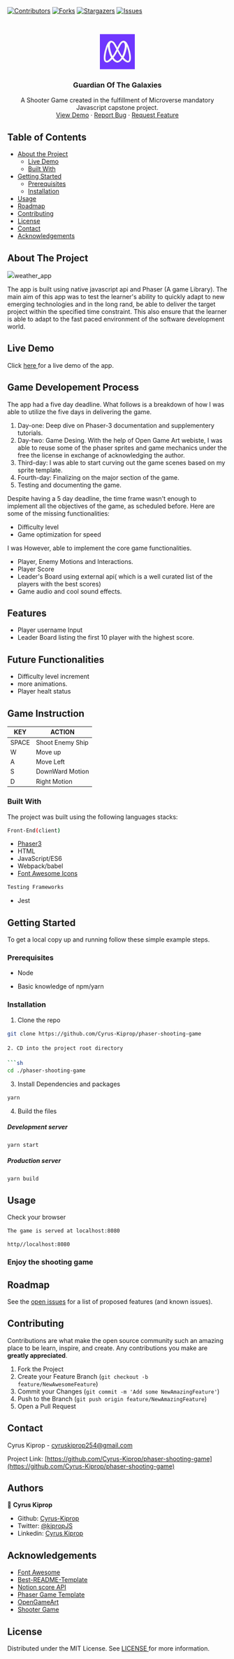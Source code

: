 [![Contributors][contributors-shield]][contributors-url]
[![Forks][forks-shield]][forks-url]
[![Stargazers][stars-shield]][stars-url]
[![Issues][issues-shield]][issues-url]

<!-- PROJECT LOGO -->
<br />
<p align="center">
    <img src="images/microverse-logo.jpg" alt="Logo" width="80" height="80">

  <h3 align="center"> Guardian Of The Galaxies</h3>

  <p align="center">
    A Shooter Game created in the fulfillment of Microverse mandatory Javascript capstone project.
    <br />
    <a href="https://raw.githack.com/Cyrus-Kiprop/weather_app/gh-pages/index.html">View Demo</a>
    ·
    <a href="https://github.com/Cyrus-Kiprop/phaser-shooting-game/issues">Report Bug</a>
    ·
    <a href="https://github.com/Cyrus-Kiprop/phaser-shooting-game/issues">Request Feature</a>
  </p>
</p>

<!-- TABLE OF CONTENTS -->

## Table of Contents

- [About the Project](#about-the-project)
  - [Live Demo](#live-demo)
  - [Built With](#built-with)
- [Getting Started](#getting-started)
  - [Prerequisites](#prerequisites)
  - [Installation](#installation)
- [Usage](#usage)
- [Roadmap](#roadmap)
- [Contributing](#contributing)
- [License](#license)
- [Contact](#contact)
- [Acknowledgements](#acknowledgements)

<!-- ABOUT THE PROJECT -->

## About The Project

![](./images/demo.gif)weather_app

The app is built using native javascript api and Phaser (A game Library). The main aim of this app was to test the learner's ability to quickly adapt to new emerging technologies and in the long rand, be able to deliver the target project within the specified time constraint. This also ensure that the learner is able to adapt to the fast paced environment of the software development world.

## Live Demo

Click [ here ](https://competent-meninsky-0f80cf.netlify.app/) for a live demo of the app.

## Game Developement Process

The app had a five day deadline. What follows is a breakdown of how I was able to utilize the five days in delivering the game.

1. Day-one: Deep dive on Phaser-3 documentation and supplementery tutorials.
2. Day-two: Game Desing. With the help of Open Game Art webiste, I was able to reuse some of the phaser sprites and game mechanics under the free the license in exchange of acknowledging the author.
3. Third-day: I was able to start curving out the game scenes based on my sprite template.
4. Fourth-day: Finalizing on the major section of the game.
5. Testing and documenting the game.

Despite having a 5 day deadline, the time frame wasn't enough to implement all the objectives of the game, as scheduled before. Here are some of the missing functionalities:

- Difficulty level
- Game optimization for speed

I was However, able to implement the core game functionalities.

- Player, Enemy Motions and Interactions.
- Player Score
- Leader's Board using external api( which is a well curated list of the players with the best scores)
- Game audio and cool sound effects.

## Features

- Player username Input
- Leader Board listing the first 10 player with the highest score.

## Future Functionalities

- Difficulty level increment
- more animations.
- Player healt status

## Game Instruction

| KEY   | ACTION           |
| ----- | ---------------- |
| SPACE | Shoot Enemy Ship |
| W     | Move up          |
| A     | Move Left        |
| S     | DownWard Motion  |
| D     | Right Motion     |

### Built With

The project was built using the following languages stacks:

```sh
Front-End(client)
```

- [Phaser3](https://phaser.io/phaser3)
- HTML
- JavaScript/ES6
- Webpack/babel
- [Font Awesome Icons](https://fontawesome.com/icons?d=gallery)

```sh
Testing Frameworks
```

- Jest

<!-- GETTING STARTED -->

## Getting Started

To get a local copy up and running follow these simple example steps.

### Prerequisites

- Node

- Basic knowledge of npm/yarn

### Installation

1. Clone the repo

````sh
git clone https://github.com/Cyrus-Kiprop/phaser-shooting-game

2. CD into the project root directory

```sh
cd ./phaser-shooting-game
````

3. Install Dependencies and packages

```sh
yarn
```

4. Build the files

##### Development server

```sh
yarn start
```

##### Production server

```sh
yarn build
```

<!-- USAGE EXAMPLES -->

## Usage

Check your browser

```sh
The game is served at localhost:8080
```

```JS
http//localhost:8080
```

### Enjoy the shooting game

<!-- ROADMAP -->

## Roadmap

See the [open issues](https://github.com/Cyrus-Kiprop/phaser-shooting-game/issues) for a list of proposed features (and known issues).

<!-- CONTRIBUTING -->

## Contributing

Contributions are what make the open source community such an amazing place to be learn, inspire, and create. Any contributions you make are **greatly appreciated**.

1. Fork the Project
2. Create your Feature Branch (`git checkout -b feature/NewAwesomeFeature`)
3. Commit your Changes (`git commit -m 'Add some NewAmazingFeature'`)
4. Push to the Branch (`git push origin feature/NewAmazingFeature`)
5. Open a Pull Request

<!-- CONTACT -->

## Contact

Cyrus Kiprop - cyruskiprop254@gmail.com

Project Link: [https://github.com/Cyrus-Kiprop/phaser-shooting-game](https://github.com/Cyrus-Kiprop/phaser-shooting-game)

## Authors

👤 **Cyrus Kiprop**

- Github: [Cyrus-Kiprop](https://github.com/Cyrus-Kiprop)
- Twitter: [@kipropJS](https://twitter.com/kipropJS)
- Linkedin: [Cyrus Kiprop](https://www.linkedin.com/in/cyrus-kiprop-ba7320120/)

## Acknowledgements

- [Font Awesome](https://fontawesome.com)
- [Best-README-Template](https://github.com/othneildrew/Best-README-Template)
- [Notion score API](https://www.notion.so/Leaderboard-API-service-24c0c3c116974ac49488d4eb0267ade3)
- [Phaser Game Template](https://phasertutorials.com/creating-a-phaser-3-template-part-1/)
- [OpenGameArt](https://opengameart.org/)
- [Shooter Game](https://learn.yorkcs.com/category/tutorials/gamedev/phaser-3/build-a-space-shooter-with-phaser-3/)

<!-- LICENSE -->

## License

Distributed under the MIT License. See [ LICENSE ](https://github.com/Cyrus-Kiprop/phaser-shooting-game/blob/master/LICENSE) for more information.

<!-- MARKDOWN LINKS & IMAGES -->

[contributors-shield]: https://img.shields.io/github/contributors/Cyrus-Kiprop/phaser-shooter-game.svg?style=flat-square
[contributors-url]: https://github.com/Cyrus-Kiprop/weather/graphs/contributors
[forks-shield]: https://img.shields.io/github/forks/Cyrus-Kiprop/phaser-shooting-game.svg?style=flat-square
[forks-url]: https://github.com/Cyrus-Kiprop/phaser-shooting-game/network/members
[stars-shield]: https://img.shields.io/github/stars/Cyrus-Kiprop/phaser-shooting-game.svg?style=flat-square
[stars-url]: https://github.com/Cyrus-Kiprop/phaser-shooting-game/stargazers
[issues-shield]: https://img.shields.io/github/issues/Cyrus-Kiprop/phaser-shooting-game.svg?style=flat-square
[issues-url]: https://github.com/Cyrus-Kiprop/phaser-shooting-game/issues
[product-screenshot]: /src/assets/images/screenshot.png
